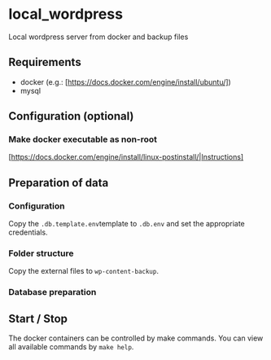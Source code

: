 # local_wordpress

Local wordpress server from docker and backup files

## Requirements

- docker (e.g.: [https://docs.docker.com/engine/install/ubuntu/])
- mysql

## Configuration (optional)

### Make docker executable as non-root

[https://docs.docker.com/engine/install/linux-postinstall/|Instructions]

## Preparation of data

### Configuration

Copy the `.db.template.env`template to `.db.env` and set the appropriate credentials.

### Folder structure

Copy the external files to `wp-content-backup`.

### Database preparation

## Start / Stop

The docker containers can be controlled by make commands.
You can view all available commands by `make help`.
